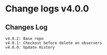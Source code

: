 # Change logs v4.0.0


## Changes Log 
    v4.0.2: Base repo
    v4.0.1: Checkout before delete on observers
    v4.0.0: Update History